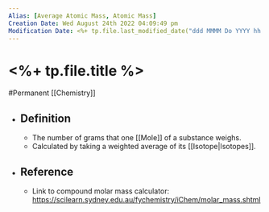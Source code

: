```yaml
---
Alias: [Average Atomic Mass, Atomic Mass]
Creation Date: Wed August 24th 2022 04:09:49 pm 
Modification Date: <%+ tp.file.last_modified_date("ddd MMMM Do YYYY hh:mm:ss a") %>
---
```

# <%+ tp.file.title %>
#Permanent [[Chemistry]]

- ## Definition
	- The number of grams that one [[Mole]] of a substance weighs.
	- Calculated by taking a weighted average of its [[Isotope|Isotopes]].
- ## Reference
	- Link to compound molar mass calculator: https://scilearn.sydney.edu.au/fychemistry/iChem/molar_mass.shtml